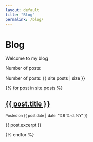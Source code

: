 ```yaml
---
layout: default
title: "Blog"
permalink: /blog/
---
```

# Blog
Welcome to my blog

Number of posts:
<p>Number of posts: {{ site.posts | size }}</p>

{% for post in site.posts %}
  <article>
    <h2><a href="{{ post.url }}">{{ post.title }}</a></h2>
    <small>Posted on {{ post.date | date: "%B %-d, %Y" }}</small>
    <p>{{ post.excerpt }}</p>
  </article>
{% endfor %}


